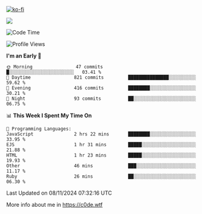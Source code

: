 [![ko-fi](https://ko-fi.com/img/githubbutton_sm.svg)](https://ko-fi.com/Z8Z4Y2LKX)

<a href="https://wakatime.com"><img src="https://wakatime.com/share/@c0dezin/b7f18a7c-ab3a-40b8-8bc7-b1b7bf71f1d6.svg" /></a>

<!--START_SECTION:waka-->
![Code Time](http://img.shields.io/badge/Code%20Time-140%20hrs%2023%20mins-blue)

![Profile Views](http://img.shields.io/badge/Profile%20Views-0-blue)

**I'm an Early 🐤** 

```text
🌞 Morning                47 commits          █░░░░░░░░░░░░░░░░░░░░░░░░   03.41 % 
🌆 Daytime                821 commits         ███████████████░░░░░░░░░░   59.62 % 
🌃 Evening                416 commits         ████████░░░░░░░░░░░░░░░░░   30.21 % 
🌙 Night                  93 commits          ██░░░░░░░░░░░░░░░░░░░░░░░   06.75 % 
```


📊 **This Week I Spent My Time On** 

```text
💬 Programming Languages: 
JavaScript               2 hrs 22 mins       ████████░░░░░░░░░░░░░░░░░   33.95 % 
EJS                      1 hr 31 mins        █████░░░░░░░░░░░░░░░░░░░░   21.88 % 
HTML                     1 hr 23 mins        █████░░░░░░░░░░░░░░░░░░░░   19.93 % 
Other                    46 mins             ███░░░░░░░░░░░░░░░░░░░░░░   11.17 % 
Ruby                     26 mins             ██░░░░░░░░░░░░░░░░░░░░░░░   06.30 % 
```


 Last Updated on 08/11/2024 07:32:16 UTC
<!--END_SECTION:waka-->

More info about me in https://c0de.wtf
